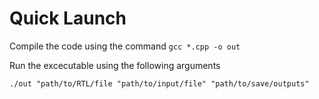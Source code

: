 # Quick Launch

Compile the code using the command
`gcc *.cpp -o out`

Run the excecutable using the following arguments

`./out "path/to/RTL/file "path/to/input/file" "path/to/save/outputs"`